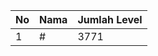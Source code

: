 | No | Nama            | Jumlah Level |
|----|-----------------|--------------|
| 1  | #    |    3771        |
